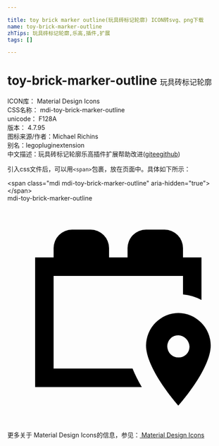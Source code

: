 ```yaml
---

title: toy brick marker outline(玩具砖标记轮廓) ICON转svg、png下载
name: toy-brick-marker-outline
zhTips: 玩具砖标记轮廓,乐高,插件,扩展
tags: []

---
```


# toy-brick-marker-outline  <small style="font-size: 60%;font-weight: 100">玩具砖标记轮廓</small>


<div class="detail-page">
<p>
<span>
ICON库：
<span class="badge-secondary badge">Material Design Icons</span> 
</span>
<br/>
<span>
CSS名称：
<span class="badge-secondary badge">mdi-toy-brick-marker-outline</span> 
</span>
<br/>
<span>
unicode：
<span class="badge-secondary badge">F128A</span> 
<copy-btn content='F128A' btn-title=""></copy-btn>
<copy-btn :content='String.fromCodePoint(parseInt("F128A", 16))' btn-title="复制U"></copy-btn>
</span>
<br/>
<span>
版本：
<span class="badge-secondary badge">4.7.95</span> 
</span>
<br/>
<span>图标来源/作者：<span class="badge-light badge">Michael Richins</span></span> 
<br/>
<span>别名：<span class="badge-light badge">lego</span><span class="badge-light badge">plugin</span><span class="badge-light badge">extension</span></span><br/><span class="zh-detail">中文描述：<span class="badge-primary badge">玩具砖标记轮廓</span><span class="badge-primary badge">乐高</span><span class="badge-primary badge">插件</span><span class="badge-primary badge">扩展</span><span class="help-link"><span>帮助改进</span>(<a href="https://gitee.com/liuwave/icon-helper/edit/master/json/material/toy-brick-marker-outline.json" target="_blank" rel="noopener noreferrer">gitee</a><a href="https://github.com/liuwave/icon-helper/edit/master/json/material/toy-brick-marker-outline.json" target="_blank" rel="noopener noreferrer">github</a></span>)</span><br/>
</p>
</div>
<div class="alert alert-dark">
  <i class="mdi mdi-toy-brick-marker-outline mdi-48px"></i>
  <i class="mdi mdi-toy-brick-marker-outline mdi-36px"></i>
  <i class="mdi mdi-toy-brick-marker-outline mdi-24px"></i>
  <i class="mdi mdi-toy-brick-marker-outline mdi-18px"></i>
</div>
<div>
  <p>引入css文件后，可以用<code>&lt;span&gt;</code>包裹，放在页面中。具体如下所示：    
  </p>
  <div class="alert alert-primary" style="font-size: 14px">
    &lt;span class="mdi mdi-toy-brick-marker-outline" aria-hidden="true"&gt;&lt;/span&gt;
    <copy-btn content='<span class="mdi mdi-toy-brick-marker-outline" aria-hidden="true"></span>'></copy-btn>
  </div>
  <div class="alert alert-secondary">
    <i class="mdi mdi-toy-brick-marker-outline"
    style="font-size: 24px"
    aria-hidden="true"></i> mdi-toy-brick-marker-outline
    <copy-btn content="mdi-toy-brick-marker-outline" btn-title="复制图标名称"></copy-btn>
  </div>
</div>
<div id="svg" class="svg-wrap">
<svg xmlns="http://www.w3.org/2000/svg" viewBox="0 0 24 24"><path d="M18.5 12A3.54 3.54 0 0 0 15 15.5C15 18.1 18.5 22 18.5 22S22 18.1 22 15.5A3.54 3.54 0 0 0 18.5 12M18.5 16.8A1.2 1.2 0 1 1 18.5 14.4A1.29 1.29 0 0 1 19.7 15.6A1.15 1.15 0 0 1 18.5 16.8M19 6V5A2 2 0 0 0 17 3H15A2 2 0 0 0 13 5V6H11V5A2 2 0 0 0 9 3H7A2 2 0 0 0 5 5V6H3V20H14.54A15.55 15.55 0 0 1 13.54 18H5V8H19V10A5.11 5.11 0 0 1 21 10.6V6Z" /></svg>
</div>
<detail full-name='mdi-toy-brick-marker-outline'></detail>
    
<div><p>更多关于 Material Design Icons的信息，参见：<a target="_blank" href="https://iconhelper.cn/material.html"> Material Design Icons</a>
</p></div>

